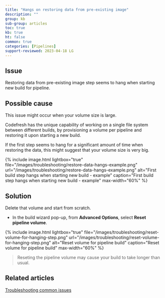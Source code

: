 ```yaml
---
title: "Hangs on restoring data from pre-existing image"
description: ""
group: kb
sub-group: articles
toc: true
kb: true
ht: false
common: true
categories: [Pipelines]
support-reviewed: 2023-04-18 LG
---
```


## Issue

Restoring data from pre-existing image step seems to hang when starting new build for pipeline.

## Possible cause

This issue might occur when your volume size is large.

Codefresh has the unique capability of working on a single file system between different builds, by provisioning a volume per pipeline and restoring it upon starting a new build.

If the first step seems to hang for a significant amount of time when restoring the data, this might suggest that your volume size is very big.

{% include
image.html
lightbox="true"
file="/images/troubleshooting/restore-data-hangs-example.png"
url="/images/troubleshooting/restore-data-hangs-example.png"
alt="First build step hangs when starting new build - example"
caption="First build step hangs when starting new build - example"
max-width="60%"
%}

## Solution

Delete that volume and start from scratch.

* In the build wizard pop-up, from **Advanced Options**, select **Reset pipeline volume**.

{% include
image.html
lightbox="true"
file="/images/troubleshooting/reset-volume-for-hanging-step.png"
url="/images/troubleshooting/reset-volume-for-hanging-step.png"
alt="Reset volume for pipeline build"
caption="Reset volume for pipeline build"
max-width="60%"
%}

>Reseting the pipeline volume may cause your build to take longer than usual.

## Related articles

[Troubleshooting common issues]({{site.baseurl}}/docs/kb/common-issues/)
